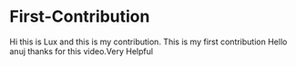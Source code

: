 # First-Contribution
Hi this is Lux and this is my contribution.
This is my first contribution
Hello anuj thanks for this video.Very Helpful
